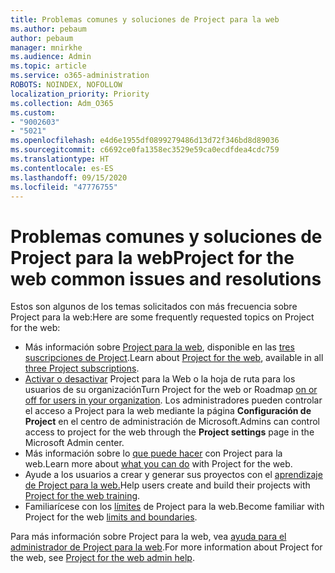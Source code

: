 ```yaml
---
title: Problemas comunes y soluciones de Project para la web
ms.author: pebaum
author: pebaum
manager: mnirkhe
ms.audience: Admin
ms.topic: article
ms.service: o365-administration
ROBOTS: NOINDEX, NOFOLLOW
localization_priority: Priority
ms.collection: Adm_O365
ms.custom:
- "9002603"
- "5021"
ms.openlocfilehash: e4d6e1955df0899279486d13d72f346bd8d89036
ms.sourcegitcommit: c6692ce0fa1358ec3529e59ca0ecdfdea4cdc759
ms.translationtype: HT
ms.contentlocale: es-ES
ms.lasthandoff: 09/15/2020
ms.locfileid: "47776755"
---
```

# <a name="project-for-the-web-common-issues-and-resolutions"></a><span data-ttu-id="a96a3-102">Problemas comunes y soluciones de Project para la web</span><span class="sxs-lookup"><span data-stu-id="a96a3-102">Project for the web common issues and resolutions</span></span>

<span data-ttu-id="a96a3-103">Estos son algunos de los temas solicitados con más frecuencia sobre Project para la web:</span><span class="sxs-lookup"><span data-stu-id="a96a3-103">Here are some frequently requested topics on Project for the web:</span></span>

- <span data-ttu-id="a96a3-104">Más información sobre [Project para la web](https://support.microsoft.com/es-ES/office/what-is-project-for-the-web-c19b2421-3c9d-4037-97c6-f66b6e1d2eb5), disponible en las [tres suscripciones de Project](https://products.office.com/project/compare-microsoft-project-management-software).</span><span class="sxs-lookup"><span data-stu-id="a96a3-104">Learn about [Project for the web](https://support.microsoft.com/es-ES/office/what-is-project-for-the-web-c19b2421-3c9d-4037-97c6-f66b6e1d2eb5), available in all [three Project subscriptions](https://products.office.com/project/compare-microsoft-project-management-software).</span></span>
- <span data-ttu-id="a96a3-105">[Activar o desactivar](https://docs.microsoft.com/project-for-the-web/turn-project-for-the-web-off) Project para la Web o la hoja de ruta para los usuarios de su organización</span><span class="sxs-lookup"><span data-stu-id="a96a3-105">Turn Project for the web or Roadmap [on or off for users in your organization](https://docs.microsoft.com/project-for-the-web/turn-project-for-the-web-off).</span></span> <span data-ttu-id="a96a3-106">Los administradores pueden controlar el acceso a Project para la web mediante la página **Configuración de Project** en el centro de administración de Microsoft.</span><span class="sxs-lookup"><span data-stu-id="a96a3-106">Admins can control access to project for the web through the **Project settings** page in the Microsoft Admin center.</span></span>
- <span data-ttu-id="a96a3-107">Más información sobre lo [que puede hacer](https://support.office.com/article/what-can-you-do-with-project-for-the-web-b30f5442-be5f-43d2-9072-c95bff778ea1) con Project para la web.</span><span class="sxs-lookup"><span data-stu-id="a96a3-107">Learn more about [what you can do](https://support.office.com/article/what-can-you-do-with-project-for-the-web-b30f5442-be5f-43d2-9072-c95bff778ea1) with Project for the web.</span></span>
- <span data-ttu-id="a96a3-108">Ayude a los usuarios a crear y generar sus proyectos con el [aprendizaje de Project para la web.](https://support.office.com/article/get-started-with-project-for-the-web-50bf3e29-0f0d-4b7a-9d2c-7c78389b67ad)</span><span class="sxs-lookup"><span data-stu-id="a96a3-108">Help users create and build their projects with [Project for the web training](https://support.office.com/article/get-started-with-project-for-the-web-50bf3e29-0f0d-4b7a-9d2c-7c78389b67ad).</span></span>
- <span data-ttu-id="a96a3-109">Familiarícese con los [límites](https://docs.microsoft.com/project-for-the-web/project-for-the-web-limits-and-boundaries) de Project para la web.</span><span class="sxs-lookup"><span data-stu-id="a96a3-109">Become familiar with Project for the web [limits and boundaries](https://docs.microsoft.com/project-for-the-web/project-for-the-web-limits-and-boundaries).</span></span>

<span data-ttu-id="a96a3-110">Para más información sobre Project para la web, vea [ayuda para el administrador de Project para la web](https://docs.microsoft.com/project-for-the-web/projectforweb-admin-home).</span><span class="sxs-lookup"><span data-stu-id="a96a3-110">For more information about Project for the web, see [Project for the web admin help](https://docs.microsoft.com/project-for-the-web/projectforweb-admin-home).</span></span>

